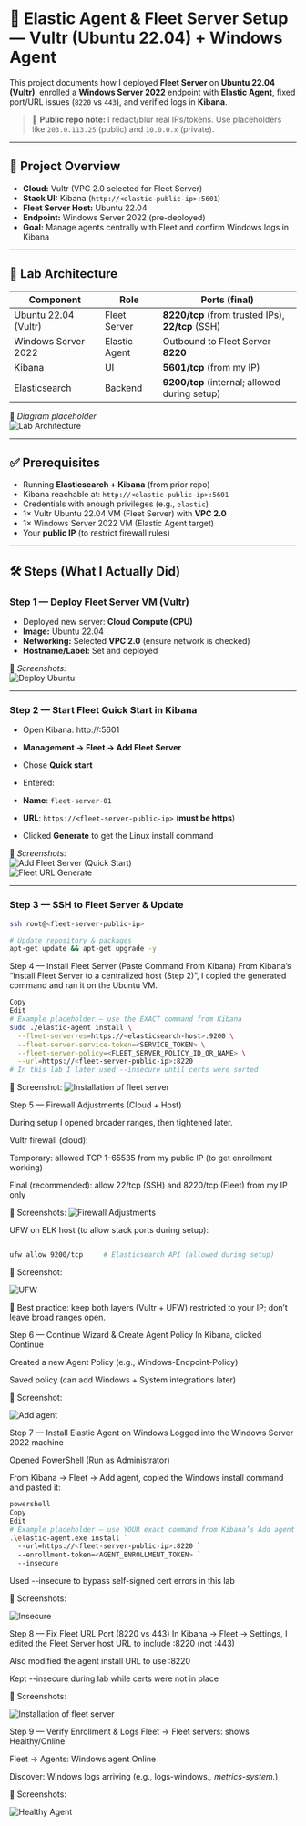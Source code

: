 # 🚀 Elastic Agent & Fleet Server Setup — Vultr (Ubuntu 22.04) + Windows Agent

This project documents how I deployed **Fleet Server** on **Ubuntu 22.04 (Vultr)**, enrolled a **Windows Server 2022** endpoint with **Elastic Agent**, fixed port/URL issues (`8220` vs `443`), and verified logs in **Kibana**.

> 🔐 **Public repo note:** I redact/blur real IPs/tokens. Use placeholders like `203.0.113.25` (public) and `10.0.0.x` (private).

---

## 📌 Project Overview
- **Cloud:** Vultr (VPC 2.0 selected for Fleet Server)
- **Stack UI:** Kibana (`http://<elastic-public-ip>:5601`)
- **Fleet Server Host:** Ubuntu 22.04
- **Endpoint:** Windows Server 2022 (pre-deployed)
- **Goal:** Manage agents centrally with Fleet and confirm Windows logs in Kibana

---

## 🧱 Lab Architecture

| Component               | Role              | Ports (final)                                       |
|------------------------|-------------------|-----------------------------------------------------|
| Ubuntu 22.04 (Vultr)   | Fleet Server      | **8220/tcp** (from trusted IPs), **22/tcp** (SSH)   |
| Windows Server 2022    | Elastic Agent     | Outbound to Fleet Server **8220**                   |
| Kibana                 | UI                | **5601/tcp** (from my IP)                           |
| Elasticsearch          | Backend           | **9200/tcp** (internal; allowed during setup)       |

📸 *Diagram placeholder*  
![Lab Architecture](./screenshots/lab-architecture.png)

---

## ✅ Prerequisites
- Running **Elasticsearch + Kibana** (from prior repo)
- Kibana reachable at: `http://<elastic-public-ip>:5601`
- Credentials with enough privileges (e.g., `elastic`)
- 1× Vultr Ubuntu 22.04 VM (Fleet Server) with **VPC 2.0**
- 1× Windows Server 2022 VM (Elastic Agent target)
- Your **public IP** (to restrict firewall rules)

---

## 🛠️ Steps (What I Actually Did)

### **Step 1 — Deploy Fleet Server VM (Vultr)**
- Deployed new server: **Cloud Compute (CPU)**
- **Image:** Ubuntu 22.04
- **Networking:** Selected **VPC 2.0** (ensure network is checked)
- **Hostname/Label:** Set and deployed

📸 *Screenshots:*  
![Deploy Ubuntu](./screenshots/vultr-deploy-ubuntu.png)  


---

### **Step 2 — Start Fleet Quick Start in Kibana**
- Open Kibana:
http://<elastic-public-ip>:5601

- **Management → Fleet → Add Fleet Server**
- Chose **Quick start**
- Entered:
- **Name**: `fleet-server-01`
- **URL**: `https://<fleet-server-public-ip>` (**must be https**)
- Clicked **Generate** to get the Linux install command

📸 *Screenshots:*  
![Add Fleet Server (Quick Start)](./screenshots/kibana-fleet-add-server.png)  
![Fleet URL Generate](./screenshots/kibana-fleet-url-generate.png)

---

### **Step 3 — SSH to Fleet Server & Update**
```bash
ssh root@<fleet-server-public-ip>

# Update repository & packages
apt-get update && apt-get upgrade -y
```

Step 4 — Install Fleet Server (Paste Command From Kibana)
From Kibana’s “Install Fleet Server to a centralized host (Step 2)”, I copied the generated command and ran it on the Ubuntu VM.

```bash
Copy
Edit
# Example placeholder — use the EXACT command from Kibana
sudo ./elastic-agent install \
  --fleet-server-es=https://<elasticsearch-host>:9200 \
  --fleet-server-service-token=<SERVICE_TOKEN> \
  --fleet-server-policy=<FLEET_SERVER_POLICY_ID_OR_NAME> \
  --url=https://<fleet-server-public-ip>:8220
# In this lab I later used --insecure until certs were sorted
```

📸 Screenshot:
![Installation of fleet server](./screenshots/Install-fleet-server.png)

Step 5 — Firewall Adjustments (Cloud + Host)

During setup I opened broader ranges, then tightened later.

Vultr firewall (cloud):

Temporary: allowed TCP 1–65535 from my public IP (to get enrollment working)

Final (recommended): allow 22/tcp (SSH) and 8220/tcp (Fleet) from my IP only

📸 Screenshots:
![Firewall Adjustments](./screenshots/Firewall-adjustments.png)

UFW on ELK host (to allow stack ports during setup):
```bash

ufw allow 9200/tcp     # Elasticsearch API (allowed during setup)

```


📸 Screenshot:

![UFW](./screenshots/UFW.png)

🔐 Best practice: keep both layers (Vultr + UFW) restricted to your IP; don’t leave broad ranges open.

Step 6 — Continue Wizard & Create Agent Policy
In Kibana, clicked Continue

Created a new Agent Policy (e.g., Windows-Endpoint-Policy)

Saved policy (can add Windows + System integrations later)

📸 Screenshot:

![Add agent](./screenshots/Add-agent.png)

Step 7 — Install Elastic Agent on Windows
Logged into the Windows Server 2022 machine

Opened PowerShell (Run as Administrator)

From Kibana → Fleet → Add agent, copied the Windows install command and pasted it:
```bash
powershell
Copy
Edit
# Example placeholder — use YOUR exact command from Kibana’s Add agent page
.\elastic-agent.exe install `
  --url=https://<fleet-server-public-ip>:8220 `
  --enrollment-token=<AGENT_ENROLLMENT_TOKEN> `
  --insecure
```
Used --insecure to bypass self-signed cert errors in this lab

📸 Screenshots:

![Insecure](./screenshots/insecure.png)

Step 8 — Fix Fleet URL Port (8220 vs 443)
In Kibana → Fleet → Settings, I edited the Fleet Server host URL to include :8220 (not :443)

Also modified the agent install URL to use :8220

Kept --insecure during lab while certs were not in place

📸 Screenshots:

![Installation of fleet server](./screenshots/fixedfleet.png)

Step 9 — Verify Enrollment & Logs
Fleet → Fleet servers: shows Healthy/Online

Fleet → Agents: Windows agent Online

Discover: Windows logs arriving (e.g., logs-windows.*, metrics-system.*)

📸 Screenshots:

![Healthy Agent](./screenshots/Healthy-Agents.png)

